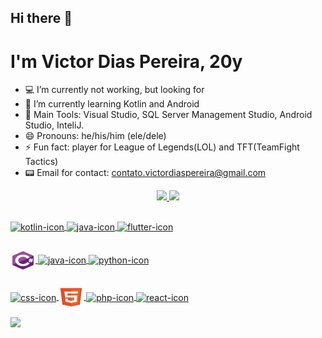 ## Hi there 👋
# I'm Victor Dias Pereira, 20y
* 💻 I’m currently not working, but looking for
* 🌱 I’m currently learning Kotlin and Android
* 🎒 Main Tools: Visual Studio, SQL Server Management Studio, Android Studio, InteliJ.
* 😄 Pronouns: he/his/him (ele/dele)
* ⚡ Fun fact: player for League of Legends(LOL) and TFT(TeamFight Tactics)
* 📟 Email for contact: contato.victordiaspereira@gmail.com
<div align="center">
  <a href="https://github.com/vdias25">
  <img height="150em" src="https://github-readme-stats.vercel.app/api?username=vdias25&show_icons=true&theme=prussian&include_all_commits=true&count_private=true"/>
  <img height="150em" src="https://github-readme-stats.vercel.app/api/top-langs/?username=vdias25&layout=compact&langs_count=7&theme=prussian"/>
</div>

##
  
<div style="display: inline_block">
    <img align="center" alt="kotlin-icon" height="30" width="40" src="https://cdn.jsdelivr.net/gh/devicons/devicon/icons/kotlin/kotlin-original.svg">
    <img align="center" alt="java-icon" height="30" width="40" src="https://cdn.jsdelivr.net/gh/devicons/devicon/icons/java/java-original.svg">
    <img align="center" alt="flutter-icon" height="30" width="40" src="https://cdn.jsdelivr.net/gh/devicons/devicon/icons/flutter/flutter-original.svg">
</div>
  
  ##
  
<div style="display: inline_block">
  <img align="center" alt="csharp-icon" height="30" width="40" src="https://raw.githubusercontent.com/devicons/devicon/master/icons/csharp/csharp-original.svg">
  <img align="center" alt="java-icon" height="30" width="40" src="https://cdn.jsdelivr.net/gh/devicons/devicon/icons/java/java-original.svg">
  <img align="center" alt="python-icon" height="30" width="40" src="https://cdn.jsdelivr.net/gh/devicons/devicon/icons/python/python-original.svg">
</div>
  
  ##
  
<div  style="display: inline_block">
  <img align="center" alt="css-icon" height="30" width="40" src="https://cdn.jsdelivr.net/gh/devicons/devicon/icons/css3/css3-original.svg">
  <img align="center" alt="html-icon" height="30" width="40" src="https://raw.githubusercontent.com/devicons/devicon/master/icons/html5/html5-original.svg">
  <img align="center" alt="php-icon" height="30" width="40" src="https://cdn.jsdelivr.net/gh/devicons/devicon/icons/php/php-original.svg">
  <img align="center" alt="react-icon" height="30" width="40" src="https://cdn.jsdelivr.net/gh/devicons/devicon/icons/react/react-original.svg">
</div>
  <br>
<div> 
  <a href="https://www.linkedin.com/in/victor-pereira-5584a3210/" target="_blank"><img src="https://img.shields.io/badge/-LinkedIn-%230077B5?style=forthebadge&logo=linkedin&logoColor=white" target="_blank"></a>  
</div>
